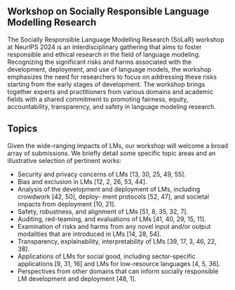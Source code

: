 ## Workshop on Socially Responsible Language Modelling Research

The Socially Responsible Language Modelling Research (SoLaR) workshop at NeurIPS 2024 is an interdisciplinary gathering that aims to foster responsible and ethical research in the field of language modeling. Recognizing the significant risks and harms associated with the development, deployment, and use of language models, the workshop emphasizes the need for researchers to focus on addressing these risks starting from the early stages of development. The workshop brings together experts and practitioners from various domains and academic fields with a shared commitment to promoting fairness, equity, accountability, transparency, and safety in language modeling research.

## Topics
Given the wide-ranging impacts of LMs, our workshop will welcome a broad array of submissions. We briefly detail some specific topic areas and an illustrative selection of pertinent works:

- Security and privacy concerns of LMs [13, 30, 25, 49, 55].
- Bias and exclusion in LMs [12, 2, 26, 53, 44].
- Analysis of the development and deployment of LMs, including crowdwork [42, 50], deploy- ment protocols [52, 47], and societal impacts from deployment [10, 21].
- Safety, robustness, and alignment of LMs [51, 8, 35, 32, 7].
- Auditing, red-teaming, and evaluations of LMs [41, 40, 29, 15, 11].
- Examination of risks and harms from any novel input and/or output modalities that are introduced in LMs [14, 28, 54].
- Transparency, explainability, interpretability of LMs [39, 17, 3, 46, 22, 38].
- Applications of LMs for social good, including sector-specific applications [9, 31, 16] and LMs for low-resource languages [4, 5, 36].
- Perspectives from other domains that can inform socially responsible LM development and deployment [48, 1].

